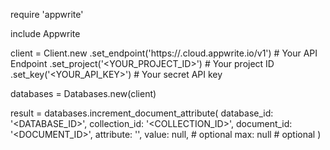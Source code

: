 require 'appwrite'

include Appwrite

client = Client.new
    .set_endpoint('https://<REGION>.cloud.appwrite.io/v1') # Your API Endpoint
    .set_project('<YOUR_PROJECT_ID>') # Your project ID
    .set_key('<YOUR_API_KEY>') # Your secret API key

databases = Databases.new(client)

result = databases.increment_document_attribute(
    database_id: '<DATABASE_ID>',
    collection_id: '<COLLECTION_ID>',
    document_id: '<DOCUMENT_ID>',
    attribute: '',
    value: null, # optional
    max: null # optional
)
